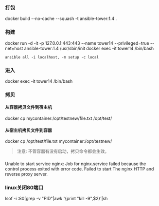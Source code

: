 
### 打包
docker build --no-cache --squash -t ansible-tower:1.4 .

### 构建
docker run -d -it -p 127.0.0.1:443:443 --name tower14 --privileged=true --net=host ansible-tower:1.4 /usr/sbin/init
docker exec -it tower14  /bin/bash

```
ansible all -i localhost, -m setup -c local
```

### 进入
docker exec -it tower14  /bin/bash

### 拷贝

#### 从容器拷贝文件到宿主机
docker cp mycontainer:/opt/testnew/file.txt /opt/test/

#### 从宿主机拷贝文件到容器
docker cp /opt/test/file.txt mycontainer:/opt/testnew/

> 注意: 不管容器有没有启动，拷贝命令都会生效。


###
Unable to start service nginx: Job for nginx.service failed because the control process exited with error code.
 Failed to start The nginx HTTP and reverse proxy server.
### linux关闭80端口

lsof -i :80|grep -v "PID"|awk '{print "kill -9",$2}'|sh
